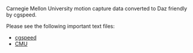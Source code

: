 Carnegie Mellon University motion capture data converted to Daz friendly by cgspeed.

Please see the following important text files:

  - [cgspeed](./CGSPEEED.md)
  - [CMU](./CMU-INDEX.md)
